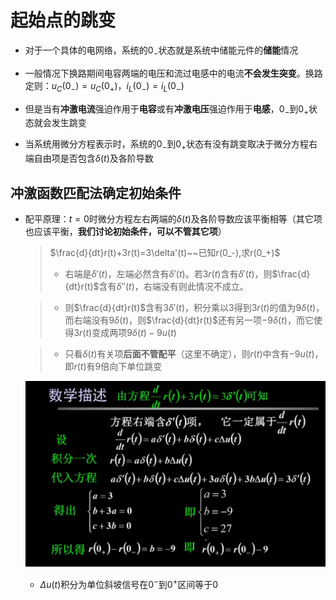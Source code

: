 # 起始点的跳变
* 对于一个具体的电网络，系统的$0_-$状态就是系统中储能元件的**储能**情况

* 一般情况下换路期间电容两端的电压和流过电感中的电流**不会发生突变**。换路定则：$u_C(0_-)=u_C(0_+)$，$i_L(0_-)=i_L(0_-)$

* 但是当有**冲激电流**强迫作用于**电容**或有**冲激电压**强迫作用于**电感**，$0_-$到$0_+$状态就会发生跳变

* 当系统用微分方程表示时，系统的$0_-$到$0_+$状态有没有跳变取决于微分方程右端自由项是否包含$\delta(t)$及各阶导数

## 冲激函数匹配法确定初始条件
* 配平原理：$t=0$时微分方程左右两端的$\delta(t)$及各阶导数应该平衡相等（其它项也应该平衡，**我们讨论初始条件，可以不管其它项**）
    > $\frac{d}{dt}r(t)+3r(t)=3\delta'(t)~~已知r(0_-),求r(0_+)$
    > * 右端是$\delta'(t)$，左端必然含有$\delta'(t)$。若$3r(t)$含有$\delta'(t)$，则$\frac{d}{dt}r(t)$含有$\delta''(t)$，右端没有则此情况不成立。
    
    > * 则$\frac{d}{dt}r(t)$含有$3\delta'(t)$，积分乘以3得到$3r(t)$的值为$9\delta(t)$，而右端没有$9\delta(t)$，则$\frac{d}{dt}r(t)$还有另一项$-9\delta(t)$，而它使得$3r(t)$变成两项$9\delta(t)-9u(t)$
    
    > * 只看$\delta(t)$有关项**后面不管配平**（这里不确定），则$r(t)$中含有$-9u(t)$，即$r(t)$有9倍向下单位跳变 

    ![Alt text](image-105.png)

    * $\Delta u(t)$积分为单位斜坡信号在$0^−$到$0^+$区间等于0